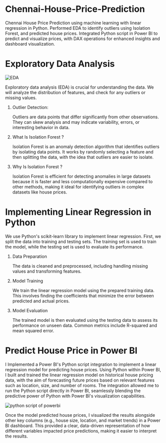 # Chennai-House-Price-Prediction
Chennai House Price Prediction using machine learning with linear regression in Python. Performed EDA to identify outliers using Isolation Forest, and predicted house prices. Integrated Python script in Power BI to predict and visualize prices, with DAX operations for enhanced insights and dashboard visualization.


# Exploratory Data Analysis


![EDA](https://github.com/user-attachments/assets/3050dd18-ce9a-4490-a02a-a2beede8a011)

Exploratory data analysis (EDA) is crucial for understanding the data. We will analyze the distribution of features, and check for any outliers or missing values.

1. Outlier Detection:

   Outliers are data points that differ significantly from other observations. They can skew analysis and may indicate variability, errors, or interesting behavior in data.

2. What Is Isolation Forest ?

    Isolation Forest is an anomaly detection algorithm that identifies outliers by isolating data points. It works by randomly selecting a feature and then splitting the data, with the idea that outliers are easier to isolate.

3. Why Is Isolation Forest ?

    Isolation Forest is efficient for detecting anomalies in large datasets because it is faster and less computationally expensive compared to other methods, making it ideal for identifying outliers in complex datasets like house prices.

# Implementing Linear Regression in Python


We use Python's scikit-learn library to implement linear regression. First, we split the data into training and testing sets. The training set is used to train the model, while the testing set is used to evaluate its performance.


1. Data Preparation

   The data is cleaned and preprocessed, including handling missing values and transforming features.

2. Model Training

   We train the linear regression model using the prepared training data. This involves finding the coefficients that minimize the error between predicted and actual prices.

3. Model Evaluation

   The trained model is then evaluated using the testing data to assess its performance on unseen data. Common metrics include R-squared and mean squared error.

# Predict House Price in Power BI

I Implemented a Power BI's Python script integration to implement a linear regression model for predicting house prices. Using Python within Power BI, I built and trained the linear regression model on historical house pricing data, with the aim of forecasting future prices based on relevant features such as location, size, and number of rooms. The integration allowed me to run the Python script directly in Power BI, seamlessly blending the predictive power of Python with Power BI's visualization capabilities.


![python script of powerbi](https://github.com/user-attachments/assets/2add2a98-1053-4b9e-a8a1-cb105c3e126f)


Once the model predicted house prices, I visualized the results alongside other key columns (e.g., house size, location, and market trends) in a Power BI dashboard. This provided a clear, data-driven representation of how different variables impacted price predictions, making it easier to interpret the results.
